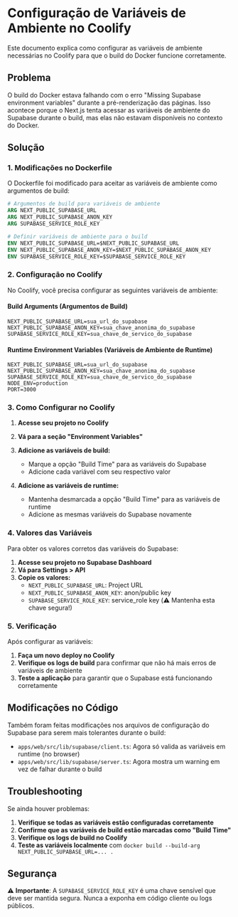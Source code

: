 # Configuração de Variáveis de Ambiente no Coolify

Este documento explica como configurar as variáveis de ambiente necessárias no Coolify para que o build do Docker funcione corretamente.

## Problema

O build do Docker estava falhando com o erro "Missing Supabase environment variables" durante a pré-renderização das páginas. Isso acontece porque o Next.js tenta acessar as variáveis de ambiente do Supabase durante o build, mas elas não estavam disponíveis no contexto do Docker.

## Solução

### 1. Modificações no Dockerfile

O Dockerfile foi modificado para aceitar as variáveis de ambiente como argumentos de build:

```dockerfile
# Argumentos de build para variáveis de ambiente
ARG NEXT_PUBLIC_SUPABASE_URL
ARG NEXT_PUBLIC_SUPABASE_ANON_KEY
ARG SUPABASE_SERVICE_ROLE_KEY

# Definir variáveis de ambiente para o build
ENV NEXT_PUBLIC_SUPABASE_URL=$NEXT_PUBLIC_SUPABASE_URL
ENV NEXT_PUBLIC_SUPABASE_ANON_KEY=$NEXT_PUBLIC_SUPABASE_ANON_KEY
ENV SUPABASE_SERVICE_ROLE_KEY=$SUPABASE_SERVICE_ROLE_KEY
```

### 2. Configuração no Coolify

No Coolify, você precisa configurar as seguintes variáveis de ambiente:

#### Build Arguments (Argumentos de Build)
```
NEXT_PUBLIC_SUPABASE_URL=sua_url_do_supabase
NEXT_PUBLIC_SUPABASE_ANON_KEY=sua_chave_anonima_do_supabase
SUPABASE_SERVICE_ROLE_KEY=sua_chave_de_servico_do_supabase
```

#### Runtime Environment Variables (Variáveis de Ambiente de Runtime)
```
NEXT_PUBLIC_SUPABASE_URL=sua_url_do_supabase
NEXT_PUBLIC_SUPABASE_ANON_KEY=sua_chave_anonima_do_supabase
SUPABASE_SERVICE_ROLE_KEY=sua_chave_de_servico_do_supabase
NODE_ENV=production
PORT=3000
```

### 3. Como Configurar no Coolify

1. **Acesse seu projeto no Coolify**
2. **Vá para a seção "Environment Variables"**
3. **Adicione as variáveis de build:**
   - Marque a opção "Build Time" para as variáveis do Supabase
   - Adicione cada variável com seu respectivo valor

4. **Adicione as variáveis de runtime:**
   - Mantenha desmarcada a opção "Build Time" para as variáveis de runtime
   - Adicione as mesmas variáveis do Supabase novamente

### 4. Valores das Variáveis

Para obter os valores corretos das variáveis do Supabase:

1. **Acesse seu projeto no Supabase Dashboard**
2. **Vá para Settings > API**
3. **Copie os valores:**
   - `NEXT_PUBLIC_SUPABASE_URL`: Project URL
   - `NEXT_PUBLIC_SUPABASE_ANON_KEY`: anon/public key
   - `SUPABASE_SERVICE_ROLE_KEY`: service_role key (⚠️ Mantenha esta chave segura!)

### 5. Verificação

Após configurar as variáveis:

1. **Faça um novo deploy no Coolify**
2. **Verifique os logs de build** para confirmar que não há mais erros de variáveis de ambiente
3. **Teste a aplicação** para garantir que o Supabase está funcionando corretamente

## Modificações no Código

Também foram feitas modificações nos arquivos de configuração do Supabase para serem mais tolerantes durante o build:

- `apps/web/src/lib/supabase/client.ts`: Agora só valida as variáveis em runtime (no browser)
- `apps/web/src/lib/supabase/server.ts`: Agora mostra um warning em vez de falhar durante o build

## Troubleshooting

Se ainda houver problemas:

1. **Verifique se todas as variáveis estão configuradas corretamente**
2. **Confirme que as variáveis de build estão marcadas como "Build Time"**
3. **Verifique os logs de build no Coolify**
4. **Teste as variáveis localmente** com `docker build --build-arg NEXT_PUBLIC_SUPABASE_URL=... .`

## Segurança

⚠️ **Importante**: A `SUPABASE_SERVICE_ROLE_KEY` é uma chave sensível que deve ser mantida segura. Nunca a exponha em código cliente ou logs públicos.